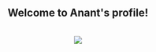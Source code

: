 <h2 align="center">
    Welcome to <strong>Anant's </strong>profile!
</h2>
<p align="center">
<br>
<a href="https://discord.com/users/1003170846208176208">
        <img src="https://lanyard-profile-readme.vercel.app/api/1003170846208176208?theme=dark&bg=303037&animated=true&hideDiscrim=false&borderRadius=30px&idleMessage=Probably%20doing%20something%20else..."/>
    </a>
</p>
